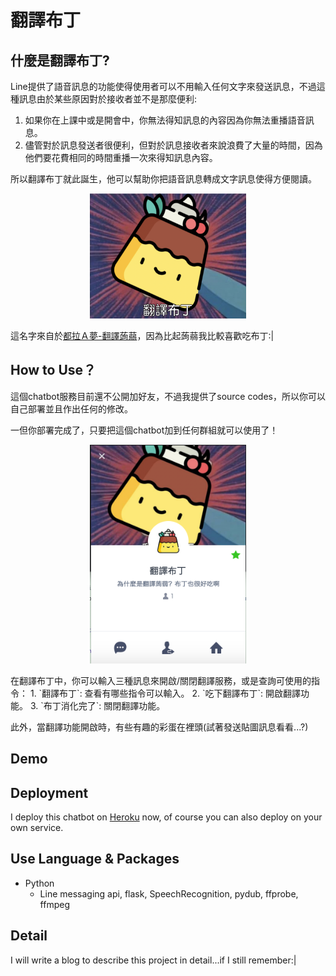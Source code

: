 # 翻譯布丁

## 什麼是翻譯布丁?
Line提供了語音訊息的功能使得使用者可以不用輸入任何文字來發送訊息，不過這種訊息由於某些原因對於接收者並不是那麼便利:
1. 如果你在上課中或是開會中，你無法得知訊息的內容因為你無法重播語音訊息。
2. 儘管對於訊息發送者很便利，但對於訊息接收者來說浪費了大量的時間，因為他們要花費相同的時間重播一次來得知訊息內容。

所以翻譯布丁就此誕生，他可以幫助你把語音訊息轉成文字訊息使得方便閱讀。


<p align="center"><img src="./img/img1.png" alt="Smiley face" height="200" width="250"></p>

這名字來自於[都拉Ａ夢-翻譯蒟蒻](http://zh.doraemon.wikia.com/wiki/%E7%BF%BB%E8%AD%AF%E8%92%9F%E8%92%BB?variant=zh-tw)，因為比起蒟蒻我比較喜歡吃布丁:|

## How to Use？
這個chatbot服務目前還不公開加好友，不過我提供了source codes，所以你可以自己部署並且作出任何的修改。

一但你部署完成了，只要把這個chatbot加到任何群組就可以使用了！
<p align="center"><img src="./img/img2.png" height="350" width="250"></p>
在翻譯布丁中，你可以輸入三種訊息來開啟/關閉翻譯服務，或是查詢可使用的指令：
1. `翻譯布丁`: 查看有哪些指令可以輸入。
2. `吃下翻譯布丁`: 開啟翻譯功能。
3. `布丁消化完了`: 關閉翻譯功能。

此外，當翻譯功能開啟時，有些有趣的彩蛋在裡頭(試著發送貼圖訊息看看...?)
## Demo


## Deployment
I deploy this chatbot on [Heroku](https://dashboard.heroku.com/login) now, of course you can also deploy on your own service.



## Use Language & Packages
- Python
  - Line messaging api, flask, SpeechRecognition, pydub, ffprobe, ffmpeg

## Detail
I will write a blog to describe this project in detail...if I still remember:|
